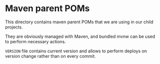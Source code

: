 # Maven parent POMs

This directory contains maven parent POMs that we are using in our 
child projects.

They are obviously managed with Maven, and bundled mvnw can be used to
perform necessary actions.

`VERSION` file contains current version and allows to perform deploys 
on version change rather than on every commit.
